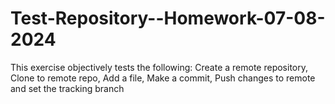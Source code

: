 # Test-Repository--Homework-07-08-2024
This exercise objectively tests the following: Create a remote repository, Clone to remote repo, Add a file, Make a commit, Push changes to remote and set the tracking branch 
